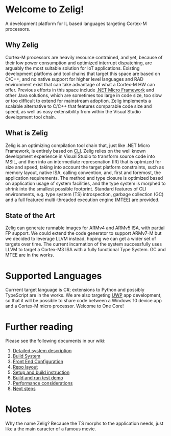 Welcome to Zelig!
================== 

A development platform for IL based languages targeting Cortex-M processors.

## Why Zelig 
Cortex-M processors are heavily resource contrained, and yet, because of their low power consumption and optimized interrupt dispatching, are arguably the most suitable solution for IoT applications.
Existing development platfoms and tool chains that target this space are based on C/C++, and no native support for higher level languages and RAD environment exist that can take advantage of what a Cortex-M HW can offer. 
Previous efforts in this space include [.NET Micro Framework](https://github.com/NETMF/netmf-interpreter) and other Java solutions, which are sometimes too large in code size, too slow or too difficult to extend for mainstream adoption. 
Zelig implements a scalable alternative to C/C++ that features comparable code size and speed, as well as easy extensibility from within the Visual Studio development tool chain. 

## What is Zelig 
Zelig is an optimizing compilation tool chain that, just like .NET Micro Framework, is entirely based on [CLI](http://www.ecma-international.org/publications/standards/Ecma-335.htm). 
Zelig relies on the well known development experience in Visual Studio to transform source code into MSIL, and then into an intermediate represenation (IR) that is optmized for size and speed, taking into account the target platform constraints, such as memory layout, native ISA, calling convention, and, first and foremost, the application requirements. The method and type closure is optimized based on application usage of system facilities, and the type system is morphed to shrink into the smallest possible footprint. 
Standard features of CLI environments, e.g. type system (TS) introspection, garbage collection (GC) and a full featured multi-threaded execution engine (MTEE) are provided. 

## State of the Art 
Zelig can generate runnable images for ARMv4 and ARMv5 ISA, with partial FP support. We could extend the code generator to support ARMv7-M but we decided to leverage LLVM instead, hoping we can get a wider set of targets over time. The current incarnation of the system successfully uses LLVM to target a Cortex-M3 ISA with a fully functional Type System. GC and MTEE are in the works. 

# Supported Languages 
Currrent target language is C#; extensions to Python and possibly TypeScript are in the works. We are also targeting [UWP](https://msdn.microsoft.com/en-us/library/dn894631.aspx) app development, so that it will be possible to share code between a Windows 10 device app and a Cortex-M micro processor. Welcome to One Core!

# Further reading
Please see the following documents in our wiki:

1. [Detailed system description](https://github.com/NETMF/llilum-pr/wiki/system) 
  1. [Build System](https://github.com/NETMF/llilum-pr/wiki/system.build)
  2. [Front End Configuration](https://github.com/NETMF/llilum-pr/wiki/system.frontend)
2. [Repo layout](https://github.com/NETMF/llilum-pr/wiki/docs/resources/repo) 
3. [Setup and build instruction](https://github.com/NETMF/llilum-pr/wiki/setup)
4. [Build and run test demo](https://github.com/NETMF/llilum-pr/wiki/demo)
5. [Performance considerations](https://github.com/NETMF/llilum-pr/wiki/perf)
6. [Next steps](https://github.com/NETMF/llilum-pr/wiki/schedule) 


# Notes
Why the name Zelig? Because the TS morphs to the application needs, just like a the main caracter of a famous movie.

